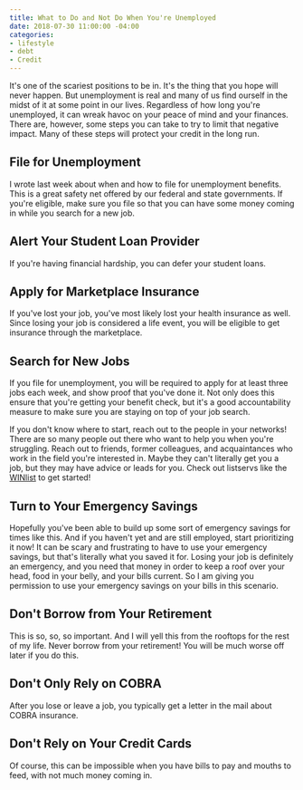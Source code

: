 ```yaml
---
title: What to Do and Not Do When You're Unemployed
date: 2018-07-30 11:00:00 -04:00
categories:
- lifestyle
- debt
- Credit
---
```


It's one of the scariest positions to be in. It's the thing that you hope will never happen. But unemployment is real and many of us find ourself in the midst of it at some point in our lives. Regardless of how long you're unemployed, it can wreak havoc on your peace of mind and your finances. There are, however, some steps you can take to try to limit that negative impact. Many of these steps will protect your credit in the long run.

## File for Unemployment

I wrote last week about when and how to file for unemployment benefits. This is a great safety net offered by our federal and state governments. If you're eligible, make sure you file so that you can have some money coming in while you search for a new job.

## Alert Your Student Loan Provider

If you're having financial hardship, you can defer your student loans.

## Apply for Marketplace Insurance

If you've lost your job, you've most likely lost your health insurance as well. Since losing your job is considered a life event, you will be eligible to get insurance through the marketplace. 

## Search for New Jobs

If you file for unemployment, you will be required to apply for at least three jobs each week, and show proof that you've done it. Not only does this ensure that you're getting your benefit check, but it's a good accountability measure to make sure you are staying on top of your job search. 

If you don't know where to start, reach out to the people in your networks! There are so many people out there who want to help you when you're struggling. Reach out to friends, former colleagues, and acquaintances who work in the field you're interested in. Maybe they can't literally get you a job, but they may have advice or leads for you. Check out listservs like the [WINlist](http://winonline.org/) to get started!

## Turn to Your Emergency Savings

Hopefully you've been able to build up some sort of emergency savings for times like this. And if you haven't yet and are still employed, start prioritizing it now! It can be scary and frustrating to have to use your emergency savings, but that's literally what you saved it for. Losing your job is definitely an emergency, and you need that money in order to keep a roof over your head, food in your belly, and your bills current. So I am giving you permission to use your emergency savings on your bills in this scenario. 

## Don't Borrow from Your Retirement

This is so, so, so important. And I will yell this from the rooftops for the rest of my life. Never borrow from your retirement! You will be much worse off later if you do this. 

## Don't Only Rely on COBRA

After you lose or leave a job, you typically get a letter in the mail about COBRA insurance. 

## Don't Rely on Your Credit Cards

Of course, this can be impossible when you have bills to pay and mouths to feed, with not much money coming in.